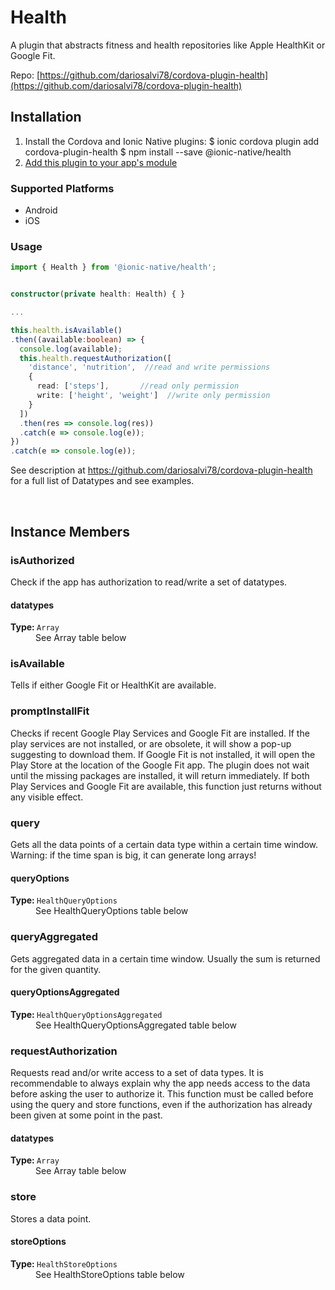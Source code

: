 # Health 


A plugin that abstracts fitness and health repositories like Apple HealthKit or Google Fit.


Repo: [https://github.com/dariosalvi78/cordova-plugin-health](https://github.com/dariosalvi78/cordova-plugin-health)



## Installation 

<ol>
<li>Install the Cordova and Ionic Native plugins:
<code-block language="shell">$ ionic cordova plugin add cordova-plugin-health
$ npm install --save @ionic-native/health
</code-block>
</li>
<li><a href="/docs/native/#Add_Plugins_to_Your_App_Module">Add this plugin to your app's module</a></li>
</ol>



### Supported Platforms

* Android
* iOS




### Usage


```typescript
import { Health } from '@ionic-native/health';


constructor(private health: Health) { }

...

this.health.isAvailable()
.then((available:boolean) => {
  console.log(available);
  this.health.requestAuthorization([
    'distance', 'nutrition',  //read and write permissions
    {
      read: ['steps'],       //read only permission
      write: ['height', 'weight']  //write only permission
    }
  ])
  .then(res => console.log(res))
  .catch(e => console.log(e));
})
.catch(e => console.log(e));

```
See description at https://github.com/dariosalvi78/cordova-plugin-health for a full list of Datatypes and see examples.




<p><br></p>

## Instance Members

### isAuthorized

Check if the app has authorization to read/write a set of datatypes.

<dl>
<dt><h4>datatypes</h4><strong>Type: </strong><code>Array</code></dt>
<dd>See Array table below</dd>
</dl>

### isAvailable

Tells if either Google Fit or HealthKit are available.

### promptInstallFit

Checks if recent Google Play Services and Google Fit are installed. If the play services are not installed,
or are obsolete, it will show a pop-up suggesting to download them. If Google Fit is not installed,
it will open the Play Store at the location of the Google Fit app.
The plugin does not wait until the missing packages are installed, it will return immediately.
If both Play Services and Google Fit are available, this function just returns without any visible effect.

### query

Gets all the data points of a certain data type within a certain time window.
Warning: if the time span is big, it can generate long arrays!

<dl>
<dt><h4>queryOptions</h4><strong>Type: </strong><code>HealthQueryOptions</code></dt>
<dd>See HealthQueryOptions table below</dd>
</dl>

### queryAggregated

Gets aggregated data in a certain time window. Usually the sum is returned for the given quantity.

<dl>
<dt><h4>queryOptionsAggregated</h4><strong>Type: </strong><code>HealthQueryOptionsAggregated</code></dt>
<dd>See HealthQueryOptionsAggregated table below</dd>
</dl>

### requestAuthorization

Requests read and/or write access to a set of data types. It is recommendable to always explain why the app
needs access to the data before asking the user to authorize it.
This function must be called before using the query and store functions, even if the authorization has already
been given at some point in the past.

<dl>
<dt><h4>datatypes</h4><strong>Type: </strong><code>Array</code></dt>
<dd>See Array table below</dd>
</dl>

### store

Stores a data point.

<dl>
<dt><h4>storeOptions</h4><strong>Type: </strong><code>HealthStoreOptions</code></dt>
<dd>See HealthStoreOptions table below</dd>
</dl>

<p><br></p>

